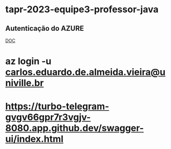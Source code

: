 # tapr-2023-equipe3-professor-java

## Autenticação do AZURE
[DOC](https://learn.microsoft.com/en-us/cli/azure/install-azure-cli-linux?pivots=apt)

# az login -u carlos.eduardo.de.almeida.vieira@univille.br

# https://turbo-telegram-gvgv66gpr7r3vgjv-8080.app.github.dev/swagger-ui/index.html